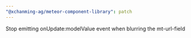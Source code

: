 ```yaml
---
"@xchanming-ag/meteor-component-library": patch
---
```


Stop emitting onUpdate:modelValue event when blurring the mt-url-field

